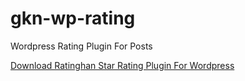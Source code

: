 # gkn-wp-rating
Wordpress Rating Plugin For Posts

[Download Ratinghan Star Rating Plugin For Wordpress](https://github.com/gokhancelebi/ratinghan/releases/download/v1/ratinghan.zip)
